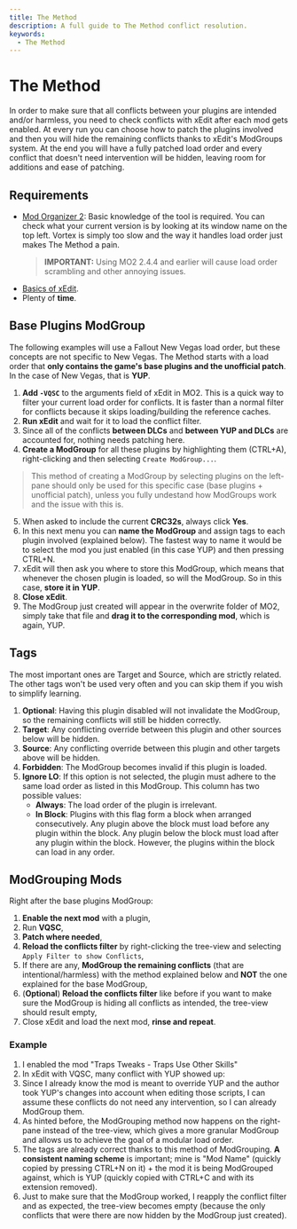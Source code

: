 ```yaml
---
title: The Method
description: A full guide to The Method conflict resolution.
keywords:
  - The Method
---
```


# The Method

In order to make sure that all conflicts between your plugins are intended and/or harmless, you need to check conflicts with xEdit after each mod gets enabled. At every run you can choose how to patch the plugins involved and then you will hide the remaining conflicts thanks to xEdit's ModGroups system. At the end you will have a fully patched load order and every conflict that doesn't need intervention will be hidden, leaving room for additions and ease of patching.

## Requirements

- [Mod Organizer 2](https://github.com/ModOrganizer2/modorganizer/releases/download/v2.5.1rc2/Mod.Organizer-2.5.1rc2.7z): Basic knowledge of the tool is required. You can check what your current version is by looking at its window name on the top left. Vortex is simply too slow and the way it handles load order just makes The Method a pain.
  > **IMPORTANT:** Using MO2 2.4.4 and earlier will cause load order scrambling and other annoying issues.
- [Basics of xEdit](./xedit.html).
- Plenty of **time**.

## Base Plugins ModGroup

The following examples will use a Fallout New Vegas load order, but these concepts are not specific to New Vegas. The Method starts with a load order that **only contains the game's base plugins and the unofficial patch**. In the case of New Vegas, that is **YUP**.

1. **Add `-VQSC`** to the arguments field of xEdit in MO2. This is a quick way to filter your current load order for conflicts. It is faster than a normal filter for conflicts because it skips loading/building the reference caches.
2. **Run xEdit** and wait for it to load the conflict filter.
3. Since all of the conflicts **between DLCs** and **between YUP and DLCs** are accounted for, nothing needs patching here.
4. **Create a ModGroup** for all these plugins by highlighting them (CTRL+A), right-clicking and then selecting `Create ModGroup...`.

> This method of creating a ModGroup by selecting plugins on the left-pane should only be used for this specific case (base plugins + unofficial patch), unless you fully undestand how ModGroups work and the issue with this is.

5. When asked to include the current **CRC32s**, always click **Yes**.
6. In this next menu you can **name the ModGroup** and assign tags to each plugin involved (explained below). The fastest way to name it would be to select the mod you just enabled (in this case YUP) and then pressing CTRL+N.
7. xEdit will then ask you where to store this ModGroup, which means that whenever the chosen plugin is loaded, so will the ModGroup. So in this case, **store it in YUP**.
8. **Close xEdit**.
9. The ModGroup just created will appear in the overwrite folder of MO2, simply take that file and **drag it to the corresponding mod**, which is again, YUP.

## Tags

The most important ones are Target and Source, which are strictly related. The other tags won't be used very often and you can skip them if you wish to simplify learning.

1. **Optional**: Having this plugin disabled will not invalidate the ModGroup, so the remaining conflicts will still be hidden correctly.
2. **Target**: Any conflicting override between this plugin and other sources below will be hidden.
3. **Source**: Any conflicting override between this plugin and other targets above will be hidden.
4. **Forbidden**: The ModGroup becomes invalid if this plugin is loaded.
5. **Ignore LO**: If this option is not selected, the plugin must adhere to the same load order as listed in this ModGroup. This column has two possible values:
   - **Always**: The load order of the plugin is irrelevant.
   - **In Block**: Plugins with this flag form a block when arranged consecutively. Any plugin above the block must load before any plugin within the block. Any plugin below the block must load after any plugin within the block. However, the plugins within the block can load in any order.

## ModGrouping Mods

Right after the base plugins ModGroup:

1. **Enable the next mod** with a plugin,
2. Run **VQSC**,
3. **Patch where needed**,
4. **Reload the conflicts filter** by right-clicking the tree-view and selecting `Apply Filter to show Conflicts`,
5. If there are any, **ModGroup the remaining conflicts** (that are intentional/harmless) with the method explained below and **NOT** the one explained for the base ModGroup,
6. (**Optional**) **Reload the conflicts filter** like before if you want to make sure the ModGroup is hiding all conflicts as intended, the tree-view should result empty,
7. Close xEdit and load the next mod, **rinse and repeat**.

### Example

1. I enabled the mod "Traps Tweaks - Traps Use Other Skills"
2. In xEdit with VQSC, many conflict with YUP showed up:
3. Since I already know the mod is meant to override YUP and the author took YUP's changes into account when editing those scripts, I can assume these conflicts do not need any intervention, so I can already ModGroup them.
4. As hinted before, the ModGrouping method now happens on the right-pane instead of the tree-view, which gives a more granular ModGroup and allows us to achieve the goal of a modular load order.
5. The tags are already correct thanks to this method of ModGrouping. **A consistent naming scheme** is important; mine is "Mod Name" (quickly copied by pressing CTRL+N on it) + the mod it is being ModGrouped against, which is YUP (quickly copied with CTRL+C and with its extension removed).
6. Just to make sure that the ModGroup worked, I reapply the conflict filter and as expected, the tree-view becomes empty (because the only conflicts that were there are now hidden by the ModGroup just created).
